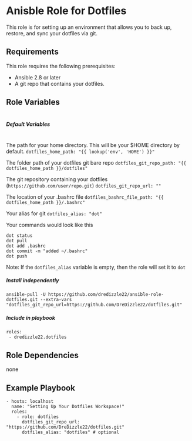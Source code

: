 Anisble Role for Dotfiles
=========

This role is for setting up an environment that allows you to back up, restore, and sync your dotfiles via git.

Requirements
------------

This role requires the following prerequisites:
- Ansible 2.8 or later
- A git repo that contains your dotfiles.

Role Variables
--------------
#
##### Default Variables
#

The path for your home directory. This will be your $HOME directory by default.
```dotfiles_home_path: "{{ lookup('env', 'HOME') }}"```

The folder path of your dotfiles git bare repo
```dotfiles_git_repo_path: "{{ dotfiles_home_path }}/dotfiles"```

The git repository containing your dotfiles (`https://github.com/user/repo.git`)
```dotfiles_git_repo_url: ""```

The location of your .bashrc file
```dotfiles_bashrc_file_path: "{{ dotfiles_home_path }}/.bashrc"```

Your alias for git
```dotfiles_alias: "dot"```

Your commands would look like this
```
dot status
dot pull
dot add .bashrc
dot commit -m "added ~/.bashrc"
dot push
```
Note: If the `dotfiles_alias` variable is empty, then the role will set it to `dot`

##### Install independently
```ansible-pull -U https://github.com/dredizzle22/ansible-role-dotfiles.git --extra-vars "dotfiles_git_repo_url=https://github.com/DreDizzle22/dotfiles.git"```

##### Include in playbook
```
roles:
 - dredizzle22.dotfiles
```

Role Dependencies
------------
none

Example Playbook
----------------

    - hosts: localhost
      name: "Setting Up Your Dotfiles Workspace!"
      roles:
        - role: dotfiles
          dotfiles_git_repo_url: "https://github.com/DreDizzle22/dotfiles.git"
          dotfiles_alias: "dotfiles" # optional
